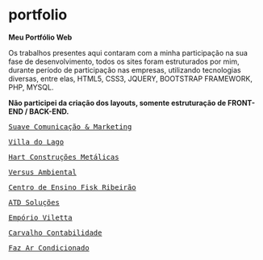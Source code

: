 # portfolio
<b>Meu Portfólio Web</b>

Os trabalhos presentes aqui contaram com a minha participação na sua fase de desenvolvimento, todos os sites foram estruturados por mim, durante período de participação nas empresas, utilizando tecnologias diversas, entre elas, HTML5, CSS3, JQUERY, BOOTSTRAP FRAMEWORK, PHP, MYSQL.
<p><b>Não participei da criação dos layouts, somente estruturação de FRONT-END / BACK-END.</b></p>
<pre><a href="http://suave.ppg.br" target="_blank">Suave Comunicação & Marketing</a></pre>
<pre><a href="http://villadolago.com.br/" target="_blank">Villa do Lago</a></pre>
<pre><a href="http://hart.ind.br/" target="_blank">Hart Construções Metálicas</a></pre>
<pre><a href="http://versusambiental.com.br/" target="_blank">Versus Ambiental</a></pre>
<pre><a href="http://fiskrp.com.br/" target="_blank">Centro de Ensino Fisk Ribeirão</a></pre>
<pre><a href="http://atdsolucoes.com.br/" target="_blank">ATD Soluções</a></pre>
<pre><a href="http://emporioviletta.com.br/site" target="_blank">Empório Viletta</a></pre>
<pre><a href="http://carvalhocontabilidade.com.br/" target="_blank">Carvalho Contabilidade</a></pre>
<pre><a href="http://fazar.com.br/" target="_blank">Faz Ar Condicionado</a></pre>
